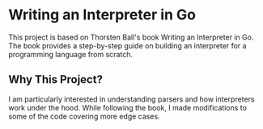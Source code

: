 # Writing an Interpreter in Go
This project is based on Thorsten Ball's book Writing an Interpreter in Go. The book provides a step-by-step guide on building an interpreter for a programming language from scratch.

## Why This Project?
I am particularly interested in understanding parsers and how interpreters work under the hood. While following the book, I made modifications to some of the code covering more edge cases.


